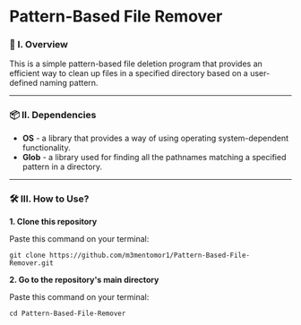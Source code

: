 # Pattern-Based File Remover

### 🧐 I. Overview
This is a simple pattern-based file deletion program that provides an efficient way to clean up files in a specified directory based on a user-defined naming pattern.

----------------------

### 📦 II. Dependencies
- **OS** - a library that provides a way of using operating system-dependent functionality. 
- **Glob** - a library used for finding all the pathnames matching a specified pattern in a directory. 

----------------------

### 🛠️ III. How to Use?

**1. Clone this repository**

   Paste this command on your terminal: 
   ```
   git clone https://github.com/m3mentomor1/Pattern-Based-File-Remover.git
   ```

**2. Go to the repository's main directory**
   
   Paste this command on your terminal:
   ```
   cd Pattern-Based-File-Remover
   ```
